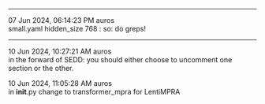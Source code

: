 --- --- ---

07 Jun 2024, 06:14:23 PM auros <br>
small.yaml hidden_size 768 : so: do greps!

--- --- ---

10 Jun 2024, 10:27:21 AM auros <br>
in the forward of SEDD: you should either choose to uncomment one section or the other.

10 Jun 2024, 11:05:28 AM auros <br>
in __init__.py change to transformer_mpra for LentiMPRA

